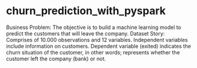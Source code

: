 # churn_prediction_with_pyspark
Business Problem: The objective is to build a machine learning model to predict the customers that will leave the company. Dataset Story:      Comprises of 10.000 observations and 12 variables.     Independent variables include information on customers.     Dependent variable (exited) indicates the churn situation of the customer, in other words; represents whether the customer left the company (bank) or not.

